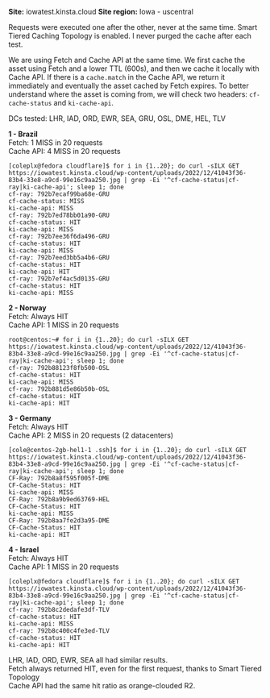 **Site:** iowatest.kinsta.cloud
**Site region:** Iowa - uscentral

Requests were executed one after the other, never at the same time.
Smart Tiered Caching Topology is enabled.
I never purged the cache after each test.

We are using Fetch and Cache API at the same time.
We first cache the asset using Fetch and a lower TTL (600s), and then we cache it locally with Cache API.
If there is a `cache.match` in the Cache API, we return it immediately and eventually the asset cached by Fetch expires.
To better understand where the asset is coming from, we will check two headers: `cf-cache-status` and `ki-cache-api`.

DCs tested: LHR, IAD, ORD, EWR, SEA, GRU, OSL, DME, HEL, TLV

**1 - Brazil**  
Fetch: 1 MISS in 20 requests  
Cache API: 4 MISS in 20 requests  
```
[coleplx@fedora cloudflare]$ for i in {1..20}; do curl -sILX GET https://iowatest.kinsta.cloud/wp-content/uploads/2022/12/41043f36-83b4-33e8-a9cd-99e16c9aa250.jpg | grep -Ei '^cf-cache-status|cf-ray|ki-cache-api'; sleep 1; done
cf-ray: 792b7ecaf99ba68e-GRU
cf-cache-status: MISS
ki-cache-api: MISS
cf-ray: 792b7ed78bb01a90-GRU
cf-cache-status: HIT
ki-cache-api: MISS
cf-ray: 792b7ee36f6da496-GRU
cf-cache-status: HIT
ki-cache-api: MISS
cf-ray: 792b7eed3bb5a4b6-GRU
cf-cache-status: HIT
ki-cache-api: HIT
cf-ray: 792b7ef4ac5d0135-GRU
cf-cache-status: HIT
ki-cache-api: MISS
```

**2 - Norway**  
Fetch: Always HIT  
Cache API: 1 MISS in 20 requests  
```
root@centos:~# for i in {1..20}; do curl -sILX GET https://iowatest.kinsta.cloud/wp-content/uploads/2022/12/41043f36-83b4-33e8-a9cd-99e16c9aa250.jpg | grep -Ei '^cf-cache-status|cf-ray|ki-cache-api'; sleep 1; done
cf-ray: 792b88123f8fb500-OSL
cf-cache-status: HIT
ki-cache-api: MISS
cf-ray: 792b881d5e86b50b-OSL
cf-cache-status: HIT
ki-cache-api: HIT
```

**3 - Germany**  
Fetch: Always HIT  
Cache API: 2 MISS in 20 requests (2 datacenters)  
```
[cole@centos-2gb-hel1-1 .ssh]$ for i in {1..20}; do curl -sILX GET https://iowatest.kinsta.cloud/wp-content/uploads/2022/12/41043f36-83b4-33e8-a9cd-99e16c9aa250.jpg | grep -Ei '^cf-cache-status|cf-ray|ki-cache-api'; sleep 1; done
CF-Ray: 792b8a8f595f005f-DME
CF-Cache-Status: HIT
ki-cache-api: MISS
CF-Ray: 792b8a9b9ed63769-HEL
CF-Cache-Status: HIT
ki-cache-api: MISS
CF-Ray: 792b8aa7fe2d3a95-DME
CF-Cache-Status: HIT
ki-cache-api: HIT
```

**4 - Israel**  
Fetch: Always HIT  
Cache API: 1 MISS in 20 requests  
```
[coleplx@fedora cloudflare]$ for i in {1..20}; do curl -sILX GET https://iowatest.kinsta.cloud/wp-content/uploads/2022/12/41043f36-83b4-33e8-a9cd-99e16c9aa250.jpg | grep -Ei '^cf-cache-status|cf-ray|ki-cache-api'; sleep 1; done
cf-ray: 792b8c2dedafe3df-TLV
cf-cache-status: HIT
ki-cache-api: MISS
cf-ray: 792b8c400c4fe3ed-TLV
cf-cache-status: HIT
ki-cache-api: HIT
```

LHR, IAD, ORD, EWR, SEA all had similar results.  
Fetch always returned HIT, even for the first request, thanks to Smart Tiered Topology  
Cache API had the same hit ratio as orange-clouded R2.  